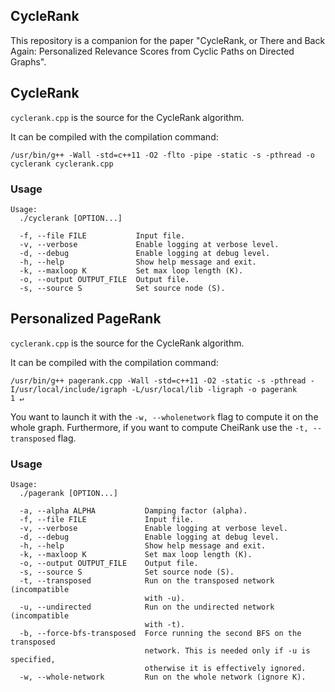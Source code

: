 CycleRank
---------

This repository is a companion for the paper "CycleRank, or There and Back Again: Personalized Relevance Scores from Cyclic Paths on Directed Graphs". 


## CycleRank

`cyclerank.cpp` is the source for the CycleRank algorithm.

It can be compiled with the compilation command:
```
/usr/bin/g++ -Wall -std=c++11 -O2 -flto -pipe -static -s -pthread -o cyclerank cyclerank.cpp
```

### Usage
```
Usage:
  ./cyclerank [OPTION...]

  -f, --file FILE           Input file.
  -v, --verbose             Enable logging at verbose level.
  -d, --debug               Enable logging at debug level.
  -h, --help                Show help message and exit.
  -k, --maxloop K           Set max loop length (K).
  -o, --output OUTPUT_FILE  Output file.
  -s, --source S            Set source node (S).
```

## Personalized PageRank


`cyclerank.cpp` is the source for the CycleRank algorithm.

It can be compiled with the compilation command:
```
/usr/bin/g++ pagerank.cpp -Wall -std=c++11 -O2 -static -s -pthread -I/usr/local/include/igraph -L/usr/local/lib -ligraph -o pagerank                                                   1 ↵
```

You want to launch it with the `-w, --wholenetwork` flag to compute it on the whole graph. Furthermore, if you want to compute CheiRank use the `-t, --transposed` flag.

### Usage
```
Usage:
  ./pagerank [OPTION...]

  -a, --alpha ALPHA           Damping factor (alpha).
  -f, --file FILE             Input file.
  -v, --verbose               Enable logging at verbose level.
  -d, --debug                 Enable logging at debug level.
  -h, --help                  Show help message and exit.
  -k, --maxloop K             Set max loop length (K).
  -o, --output OUTPUT_FILE    Output file.
  -s, --source S              Set source node (S).
  -t, --transposed            Run on the transposed network (incompatible
                              with -u).
  -u, --undirected            Run on the undirected network (incompatible
                              with -t).
  -b, --force-bfs-transposed  Force running the second BFS on the transposed
                              network. This is needed only if -u is specified,
                              otherwise it is effectively ignored.
  -w, --whole-network         Run on the whole network (ignore K).
```
